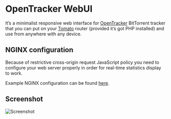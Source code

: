 # OpenTracker WebUI

It’s a minimalist responsive web interface for [OpenTracker](https://erdgeist.org/arts/software/opentracker/) BitTorrent tracker that you can put on your [Tomato](http://tomato.groov.pl/) router (provided it’s got PHP installed) and use from anywhere with any device.

## NGINX configuration

Because of restrictive cross-origin request JavaScript policy you need to configure your web server properly in order for real-time statistics display to work.

Example NGINX configuration can be found [here](https://github.com/garnetius/opentracker-webui/blob/master/nginx.conf).

## Screenshot

![Screenshot](https://raw.github.com/garnetius/opentracker-webui/master/screenshot.png "Screenshot")
